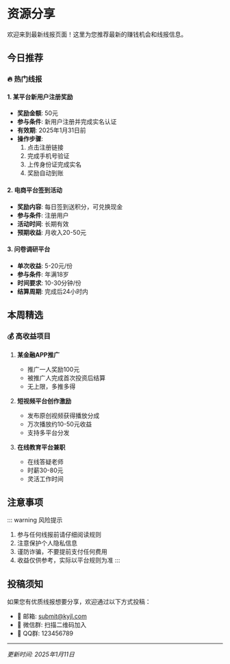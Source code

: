 # 资源分享

欢迎来到最新线报页面！这里为您推荐最新的赚钱机会和线报信息。

## 今日推荐

### 🔥 热门线报

#### 1. 某平台新用户注册奖励
- **奖励金额**: 50元
- **参与条件**: 新用户注册并完成实名认证
- **有效期**: 2025年1月31日前
- **操作步骤**:
  1. 点击注册链接
  2. 完成手机号验证
  3. 上传身份证完成实名
  4. 奖励自动到账

#### 2. 电商平台签到活动
- **奖励内容**: 每日签到送积分，可兑换现金
- **参与条件**: 注册用户
- **活动时间**: 长期有效
- **预期收益**: 月收入20-50元

#### 3. 问卷调研平台
- **单次收益**: 5-20元/份
- **参与条件**: 年满18岁
- **时间要求**: 10-30分钟/份
- **结算周期**: 完成后24小时内

## 本周精选

### 💰 高收益项目

1. **某金融APP推广**
   - 推广一人奖励100元
   - 被推广人完成首次投资后结算
   - 无上限，多推多得

2. **短视频平台创作激励**
   - 发布原创视频获得播放分成
   - 万次播放约10-50元收益
   - 支持多平台分发

3. **在线教育平台兼职**
   - 在线答疑老师
   - 时薪30-80元
   - 灵活工作时间

## 注意事项

::: warning 风险提示
1. 参与任何线报前请仔细阅读规则
2. 注意保护个人隐私信息
3. 谨防诈骗，不要提前支付任何费用
4. 收益仅供参考，实际以平台规则为准
:::

## 投稿须知

如果您有优质线报想要分享，欢迎通过以下方式投稿：

- 📧 邮箱: submit@kyjl.com
- 💬 微信群: 扫描二维码加入
- 📱 QQ群: 123456789

---

*更新时间: 2025年1月11日*

